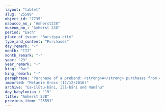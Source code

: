 ```yaml
---
layout: "tablet"
slug: "25588"
object_id: "7735"
nabucco_no_: "Amherst238"
museum_no_: "Amherst 238"
period: "Each"
place_of_issue: "Borsippa city"
type_and_content: "Purchases"
day_remark: "-"
month: "III"
month_remark: "-"
year: "23"
year_remark: "-"
king: "Dar"
king_remark: "-"
paraphrase: "Purchase of a prebend: <strong>A</strong> purchases from <strong>B</strong> the income of the prebend before Marbiti of [x] days, that is, 3 necks of <em>kad</em>-<em>di</em>-<em>e</em>-<em>tu</em><sub>4</sub>, for the price of 12 shekels of silver. Witnesses and the scribe.<br /> &nbsp;<br /> <strong>A</strong> = Nab&ucirc;-aplu-iddin/Bēl-uballiṭ//Ea-ilūtu-bāni; <strong>B </strong>= Nab&ucirc;-ahhē-bulliṭ/Nab&ucirc;-&scaron;umu-līṣir//Iddin-Papsukkal; Scribe = Nab&ucirc;-ittannu/Iqī&scaron;a-Marduk//Rē&scaron;-ummāni<br /> &nbsp;"
imported: "Melanie Gross (12/12/2016)"
archive: "Ea-ilūtu-bāni, Ilī-bāni and Nanāhu"
day_babylonian_: "19"
title: "Amherst 238"
previous_item: "25591"
---
```

